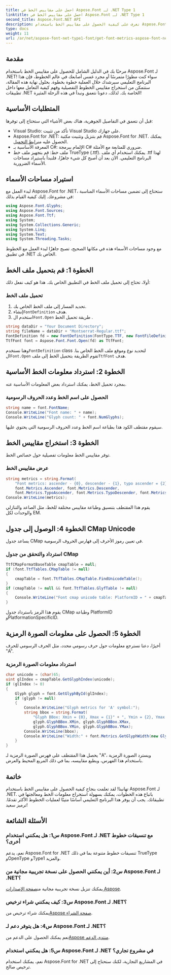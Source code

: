 ```yaml
---
title: احصل على مقاييس الخط في Aspose.Font لـ .NET Type 1
linktitle: احصل على مقاييس الخط في Aspose.Font لـ .NET Type 1
second_title: Aspose.Font.NET API
description: تعرف على كيفية الحصول على مقاييس الخط باستخدام Aspose.Font لـ .NET في هذا البرنامج التعليمي الشامل خطوة بخطوة. مثالية للمطورين على أي مستوى!
type: docs
weight: 11
url: /ar/net/aspose-font-net-type1-font/get-font-metrics-aspose-font-net-type1/
---
```

## مقدمة
مرحبًا بك في الدليل الشامل للحصول على مقاييس الخط باستخدام Aspose.Font لـ .NET! سواء كنت مطورًا متمرسًا أو مجرد غمس أصابعك في عالم الخطوط، فإن هذا البرنامج التعليمي سيرشدك خلال العملية خطوة بخطوة. بحلول نهاية هذه المقالة، ستتمكن من استخراج مقاييس الخطوط التفصيلية وفهم كيفية التعامل معها داخل تطبيقات .NET الخاصة بك. لذلك، دعونا نتعمق ونبدأ في هذه الرحلة المثيرة!
## المتطلبات الأساسية
قبل أن نتعمق في التفاصيل الجوهرية، هناك بعض الأشياء التي ستحتاج إلى توفرها:
- Visual Studio: تأكد من تثبيت Visual Studio على جهازك.
-  Aspose.Font for .NET: قم بتنزيل وتثبيت مكتبة Aspose.Font for .NET. يمكنك الحصول عليه من[رابط التحميل](https://releases.aspose.com/font/net/).
- المعرفة الأساسية بـ C#: الإلمام ببرمجة C# ضروري للمتابعة مع الأمثلة.
- ملف خط: قم بتجهيز ملف خط TrueType (.ttf). يمكنك استخدام أي ملف .ttf لهذا البرنامج التعليمي.
الآن بعد أن أصبح كل شيء جاهزًا، فلنبدأ باستيراد مساحات الأسماء الضرورية.
## استيراد مساحات الأسماء
لبدء العمل مع Aspose.Font for .NET، ستحتاج إلى تضمين مساحات الأسماء المناسبة في مشروعك. إليك كيفية القيام بذلك:
```csharp
using Aspose.Font.Glyphs;
using Aspose.Font.Sources;
using Aspose.Font.Ttf;
using System;
using System.Collections.Generic;
using System.Linq;
using System.Text;
using System.Threading.Tasks;
```
مع وجود مساحات الأسماء هذه في مكانها الصحيح، تصبح جاهزًا لبدء العمل مع الخطوط في تطبيق .NET الخاص بك.
## الخطوة 1: قم بتحميل ملف الخط
أولا، تحتاج إلى تحميل ملف الخط في التطبيق الخاص بك. هذا هو كيف نفعل ذلك:
### تحميل ملف الخط
1. تحديد المسار إلى ملف الخط الخاص بك. 
2.  إنشاء`FontDefinition` هدف.
3.  استخدم ال`Font.Open` طريقة تحميل الخط .
```csharp
string dataDir = "Your Document Directory";
string fileName = dataDir + "Montserrat-Regular.ttf";
FontDefinition fd = new FontDefinition(FontType.TTF, new FontFileDefinition("ttf", new FileSystemStreamSource(fileName)));
TtfFont font = Aspose.Font.Font.Open(fd) as TtfFont;
```
 وهنا نستخدم`FontDefinition` class لتحديد نوع وموقع ملف الخط الخاص بنا. ال`Font.Open` تقوم الطريقة بتحميل الخط إلى ملف`TtfFont` هدف.
## الخطوة 2: استرداد معلومات الخط الأساسية
بمجرد تحميل الخط، يمكنك استرداد بعض المعلومات الأساسية عنه.
### الحصول على اسم الخط وعدد الحروف الرسومية
```csharp
string name = font.FontName;
Console.WriteLine("Font name: " + name);
Console.WriteLine("Glyph count: " + font.NumGlyphs);
```
سيقوم مقتطف الكود هذا بطباعة اسم الخط وعدد الحروف الرسومية التي يحتوي عليها.
## الخطوة 3: استخراج مقاييس الخط
توفر مقاييس الخط معلومات تفصيلية حول خصائص الخط.
### عرض مقاييس الخط
```csharp
string metrics = string.Format(
    "Font metrics: ascender - {0}, descender - {1}, typo ascender = {2}, typo descender = {3}, UnitsPerEm = {4}",
    font.Metrics.Ascender, font.Metrics.Descender,
    font.Metrics.TypoAscender, font.Metrics.TypoDescender, font.Metrics.UnitsPerEM);
Console.WriteLine(metrics);
```
يقوم هذا المقتطف بتنسيق وطباعة مقاييس مختلفة للخط، مثل الصاعد والتنازلي والوحدات لكل EM.
## الخطوة 4: الوصول إلى جدول CMap Unicode
يساعد جدول CMap في تعيين رموز الأحرف إلى فهارس الحروف الرسومية.
### استرداد والتحقق من جدول CMap
```csharp
TtfCMapFormatBaseTable cmapTable = null;
if (font.TtfTables.CMapTable != null)
{
    cmapTable = font.TtfTables.CMapTable.FindUnicodeTable();
}
if (cmapTable != null && font.TtfTables.GlyfTable != null)
{
    Console.WriteLine("Font cmap unicode table: PlatformID = " + cmapTable.PlatformId + ", PlatformSpecificID = " + cmapTable.PlatformSpecificId);
}
```
يقوم هذا الرمز باسترداد جدول CMap وطباعة PlatformID وPlatformationSpecificID.
## الخطوة 5: الحصول على معلومات الصورة الرمزية
أخيرًا، دعنا نسترجع معلومات حول حرف رسومي محدد، مثل الحرف الرسومي للحرف "A".
### استرداد معلومات الصورة الرمزية
```csharp
char unicode = (char)65;
uint glIndex = cmapTable.GetGlyphIndex(unicode);
if (glIndex != 0)
{
    Glyph glyph = font.GetGlyphById(glIndex);
    if (glyph != null)
    {
        Console.WriteLine("Glyph metrics for 'A' symbol:");
        string bbox = string.Format(
            "Glyph BBox: Xmin = {0}, Xmax = {1}" + ", Ymin = {2}, Ymax = {3}",
            glyph.GlyphBBox.XMin, glyph.GlyphBBox.XMax,
            glyph.GlyphBBox.YMin, glyph.GlyphBBox.YMax);
        Console.WriteLine(bbox);
        Console.WriteLine("Width:" + font.Metrics.GetGlyphWidth(new GlyphUInt32Id(glIndex)));
    }
}
```
يحصل هذا المقتطف على فهرس الصورة الرمزية لـ "A"، ويسترد الصورة الرمزية باستخدام هذا الفهرس، ويطبع مقاييسه، بما في ذلك المربع المحيط والعرض.
## خاتمة
تهانينا! لقد تعلمت بنجاح كيفية الحصول على مقاييس الخط باستخدام Aspose.Font لـ .NET. باتباع هذه الخطوات، يمكنك بسهولة استخراج معلومات الخط ومعالجتها في تطبيقاتك. يجب أن يوفر هذا البرنامج التعليمي أساسًا متينًا لعمليات الخطوط الأكثر تقدمًا. ترميز سعيد!
## الأسئلة الشائعة
### س1: هل يمكنني استخدام Aspose.Font لـ .NET مع تنسيقات خطوط أخرى؟
نعم، يدعم Aspose.Font for .NET تنسيقات خطوط متنوعة بما في ذلك TrueType وOpenType وType1 والمزيد.
### س2: أين يمكنني الحصول على نسخة تجريبية مجانية من Aspose.Font لـ .NET؟
 يمكنك تنزيل نسخة تجريبية مجانية من[صفحة الإصدارات Aspose](https://releases.aspose.com/).
### س3: كيف يمكنني شراء ترخيص Aspose.Font لـ .NET؟
 يمكنك شراء ترخيص من[Aspose صفحة الشراء](https://purchase.aspose.com/buy).
### س4: هل يتوفر دعم لـ Aspose.Font لـ .NET؟
 نعم يمكنك الحصول على الدعم من[Aspose منتدى الدعم](https://forum.aspose.com/c/font/41).
### س5: هل يمكنني استخدام Aspose.Font لـ .NET في مشروع تجاري؟
نعم، يمكنك استخدام Aspose.Font for .NET في المشاريع التجارية، لكنك ستحتاج إلى ترخيص صالح.
